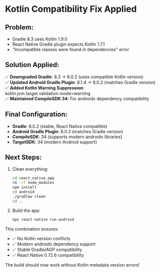 # Kotlin Compatibility Fix Applied

## Problem:
- Gradle 8.3 uses Kotlin 1.9.0
- React Native Gradle plugin expects Kotlin 1.7.1
- "Incompatible classes were found in dependencies" error

## Solution Applied:
✅ **Downgraded Gradle**: 8.3 → 8.0.2 (uses compatible Kotlin version)  
✅ **Updated Android Gradle Plugin**: 8.1.4 → 8.0.2 (matches Gradle version)  
✅ **Added Kotlin Warning Suppression**: kotlin.jvm.target.validation.mode=warning  
✅ **Maintained CompileSDK 34**: For androidx dependency compatibility  

## Final Configuration:
- **Gradle**: 8.0.2 (stable, React Native compatible)
- **Android Gradle Plugin**: 8.0.2 (matches Gradle version)
- **CompileSDK**: 34 (supports modern androidx libraries)
- **TargetSDK**: 34 (modern Android support)

## Next Steps:
1. Clean everything:
   ```bash
   cd react_native_app
   rm -rf node_modules
   npm install
   cd android
   ./gradlew clean
   cd ..
   ```

2. Build the app:
   ```bash
   npx react-native run-android
   ```

This combination ensures:
- ✅ No Kotlin version conflicts
- ✅ Modern androidx dependency support
- ✅ Stable Gradle/AGP compatibility
- ✅ React Native 0.72.6 compatibility

The build should now work without Kotlin metadata version errors!